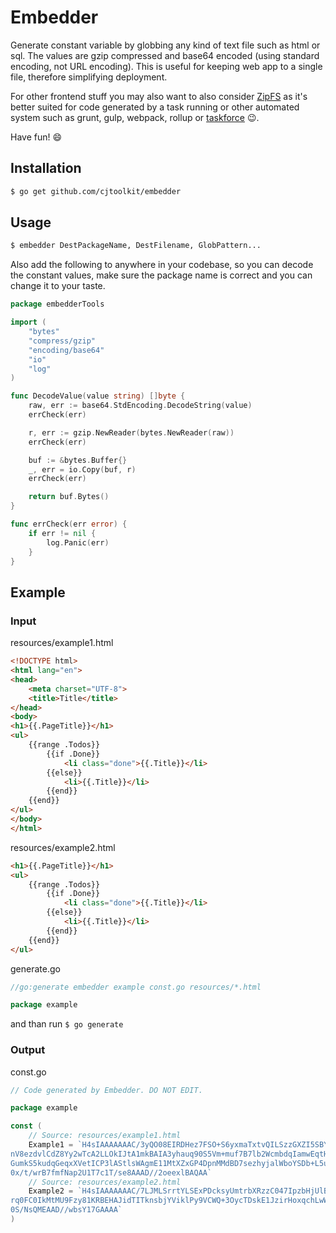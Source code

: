 # Embedder

Generate constant variable by globbing any kind of text file such as html or sql. The values are
gzip compressed and base64 encoded (using standard encoding, not URL encoding).  This is useful
for keeping web app to a single file, therefore simplifying deployment.

For other frontend stuff you may also want to also consider [ZipFS](https://github.com/cjtoolkit/zipfs)
as it's better suited for code generated by a task running or other automated system such as grunt, gulp,
webpack, rollup or [taskforce](https://github.com/cjtoolkit/taskforce) 😉.

Have fun! 😄

## Installation

```sh
$ go get github.com/cjtoolkit/embedder
```

## Usage

```sh
$ embedder DestPackageName, DestFilename, GlobPattern...
```

Also add the following to anywhere in your codebase, so you can decode the constant values, make sure the package name
is correct and you can change it to your taste.

```go
package embedderTools

import (
	"bytes"
	"compress/gzip"
	"encoding/base64"
	"io"
	"log"
)

func DecodeValue(value string) []byte {
	raw, err := base64.StdEncoding.DecodeString(value)
	errCheck(err)

	r, err := gzip.NewReader(bytes.NewReader(raw))
	errCheck(err)

	buf := &bytes.Buffer{}
	_, err = io.Copy(buf, r)
	errCheck(err)

	return buf.Bytes()
}

func errCheck(err error) {
	if err != nil {
		log.Panic(err)
	}
}
```

## Example

### Input

resources/example1.html
```html
<!DOCTYPE html>
<html lang="en">
<head>
    <meta charset="UTF-8">
    <title>Title</title>
</head>
<body>
<h1>{{.PageTitle}}</h1>
<ul>
    {{range .Todos}}
        {{if .Done}}
            <li class="done">{{.Title}}</li>
        {{else}}
            <li>{{.Title}}</li>
        {{end}}
    {{end}}
</ul>
</body>
</html>
```

resources/example2.html
```html
<h1>{{.PageTitle}}</h1>
<ul>
    {{range .Todos}}
        {{if .Done}}
            <li class="done">{{.Title}}</li>
        {{else}}
            <li>{{.Title}}</li>
        {{end}}
    {{end}}
</ul>
```

generate.go
```go
//go:generate embedder example const.go resources/*.html

package example
```

and than run `$ go generate`

### Output

const.go
```go
// Code generated by Embedder. DO NOT EDIT.

package example

const (
	// Source: resources/example1.html
	Example1 = `H4sIAAAAAAAC/3yQO08EIRDHez7FSO+S6yxmaTxtvQILSzzGXZI5SBYsDOG7G2A1WxgbHv/Hjwfe
nV8ezdvlCdZ8Yy2wTcA2LLOkIJtA1mkBAIA3yhauq90S5Vm+muf7B7lb2WcmbdqIamwEqtHF9+i+
GumkS5kudqGeqxXVetICP3lAStlsWAgmE11MtXZxGP4DpnMMdBD7sezhyjalWboYSDb+L5u9PhCI
0x/t/wrB7fmfNap2U1T7c1T/se8AAAD//2oeexlBAQAA`
	// Source: resources/example2.html
	Example2 = `H4sIAAAAAAAC/7LJMLSrrtYLSExPDcksyUmtrbXRzzC047IpzbHjUlBQUKiuLkrMS09V0AvJT8kv
rq0FC0IkMtMU9Fzy81KRBEHAJidTITknsbjYViklPy9VCWQ+3OycTDskE1JzirHoxqchLwWqHsa2
0S/NsQMEAAD//wbsY17GAAAA`
)
```